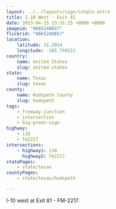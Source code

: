 ```yaml
---
layout: ../../layouts/sign/single.astro
title: I-10 West - Exit 81
date: 2013-04-15 13:31:15 +0000 +0000
imageid: "8665249657"
flickrid: "8665249657"
location:
    latitude: 31.2014
    longitude: -105.740521
country:
    name: United States
    slug: united-states
state:
    name: Texas
    slug: texas
county:
    name: Hudspeth County
    slug: hudspeth
tags:
    - freeway-junction
    - intersection
    - big-green-sign
highway:
    - i10
    - fm2217
intersections:
    - highway1: i10
      highway2: fm2217
statePages:
    - state/texas
countyPages:
    - state/texas/hudspeth

---
```

I-10 west at Exit 81 - FM-2217.